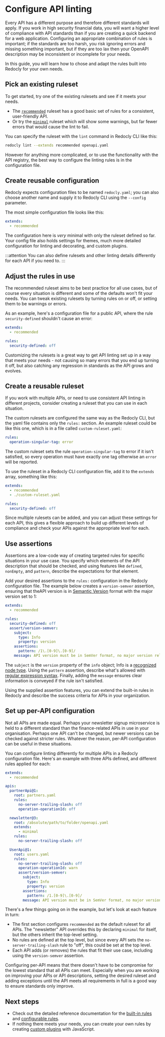 # Configure API linting

Every API has a different purpose and therefore different standards will apply. If you work in high security financial data, you will want a higher level of compliance with API standards than if you are creating a quick backend for a web application. Configuring an appropriate combination of rules is important; if the standards are too harsh, you risk ignoring errors and missing something important, but if they are too lax then your OpenAPI description may be inconsistent or incomplete for your needs.

In this guide, you will learn how to chose and adapt the rules built into Redocly for your own needs.

## Pick an existing ruleset

To get started, try one of the existing rulesets and see if it meets your needs. 

* The [`recommended`](../rules/recommended) ruleset has a good basic set of rules for a consistent, user-friendly API.
* Or try the [`minimal`](../rules/minimal) ruleset which will show some warnings, but far fewer errors that would cause the lint to fail.

You can specify the ruleset with the `lint` command in Redocly CLI like this:

```bash
redocly lint --extends recommended openapi.yaml
```

However for anything more complicated, or to use the functionality with the API registry, the best way to configure the linting rules is in the configuration file.

## Create reusable configuration

Redocly expects configuration files to be named `redocly.yaml`; you can also choose another name and supply it to Redocly CLI using the `--config` parameter.

The most simple configuration file looks like this:

```yaml
extends:
  - recommended
```

The configuration here is _very_ minimal with only the ruleset defined so far. Your config file also holds settings for themes, much more detailed configuration for linting and decorating, and custom plugins.

:::attention
You can also define rulesets and other linting details differently for each API if you need to.
:::

## Adjust the rules in use

The recommended ruleset aims to be best practice for all use cases, but of course every situation is different and some of the defaults won't fit your needs. You can tweak existing rulesets by turning rules on or off, or setting them to be warnings or errors.

As an example, here's a configuration file for a public API, where the rule `security-defined` shouldn't cause an error:

```yaml
extends:
  - recommended

rules:
  security-defined: off
```

Customizing the rulesets is a great way to get API linting set up in a way that meets your needs - not causing so many errors that you end up turning it off, but also catching any regression in standards as the API grows and evolves.

## Create a reusable ruleset

If you work with multiple APIs, or need to use consistent API linting in different projects, consider creating a ruleset that you can use in each situation.

The custom rulesets are configured the same way as the Redocly CLI, but the yaml file contains only the `rules:` section. An example ruleset could be like this one, which is in a file called `custom-ruleset.yaml`:

```yaml
rules:
  operation-singular-tag: error
```

The custom ruleset sets the rule `operation-singular-tag` to error if it isn't satisfied, so every operation must have exactly one tag otherwise an `error` will be reported.

To use the ruleset in a Redocly CLI configuration file, add it to the `extends` array, something like this:

```yaml
extends:
  - recommended
  - ./custom-ruleset.yaml

rules:
  security-defined: off
```

Since multiple rulesets can be added, and you can adjust these settings for each API, this gives a flexible approach to build up different levels of compliance and check your APIs against the appropriate level for each.

## Use assertions

Assertions are a low-code way of creating targeted rules for specific situations in your use case. You specify which elements of the API description that should be checked, and using features like `defined`, `nonEmpty`, and `pattern`, describe the expectations for that element.

Add your desired assertions to the `rules:` configuration in the Redocly configuration file. The example below creates a `version-semver` assertion, ensuring that theAPI version is in [Semantic Version](https://semver.org/) format with the major version set to 1:

```yaml
extends:
  - recommended

rules:
  security-defined: off
  assert/version-semver:
    subject:
      type: Info
      property: version
    assertions:
      pattern: /1\.[0-9]\.[0-9]/
    message: API version must be in SemVer format, no major version release

```

The `subject` is the `version` property of the `info` object; Info is a [recognized node type](https://redocly.com/docs/openapi-visual-reference/openapi-node-types/). Using the `pattern` assertion, describe what's allowed with [regular expression syntax](https://en.wikipedia.org/wiki/Regular_expression). Finally, adding the `message` ensures clear information is conveyed if the rule isn't satisfied.

Using the supplied assertion features, you can extend the built-in rules in Redocly and describe the success criteria for APIs in your organization.

## Set up per-API configuration

Not all APIs are made equal. Perhaps your newsletter signup microservice is held to a different standard than the finance-related APIs in use in your organisation. Perhaps one API can't be changed, but newer versions can be checked against stricter rules. Whatever the reason, per-API configuration can be useful in these situations.

You can configure linting differently for multiple APIs in a Redocly configuration file. Here's an example with three APIs defined, and different rules applied for each:

```yaml
extends:
  - recommended

apis:
  partnerApi@1:
    root: partners.yaml
    rules:
      no-server-trailing-slash: off
      operation-operationId: off

  newsletter@3:
    root: /absolute/path/to/folder/openapi.yaml
    extends:
      - minimal
    rules:
      no-server-trailing-slash: off

  UserApi@1:
    root: users.yaml
    rules:
      no-server-trailing-slash: off
      operation-operationId: warn
      assert/version-semver:
        subject:
          type: Info
          property: version
        assertions:
          pattern: /1.[0-9]\.[0-9]/
        message: API version must be in SemVer format, no major version release
```

There's a few things going on in the example, but let's look at each feature in turn:
* The first section configures `recommended` as the default ruleset for all APIs. The "newsletter" API overrides this by declaring `minimal` for itself, but the others inherit the top-level setting.
* No rules are defined at the top level, but since every API sets the `no-server-trailing-slash` rule to "off", this could be set at the top level.
* Each API adds (or removes) the rules that fit their use case, including using the `version-semver` assertion.

Configuring per-API means that there doesn't have to be compromise for the lowest standard that all APIs can meet. Especially when you are working on improving your APIs or API descriptions, setting the desired ruleset and adding exceptions until the API meets all requirements in full is a good way to ensure standards only improve.

## Next steps

* Check out the detailed reference documentation for the [built-in rules](../rules/builtin-rules.md) and [configurable rules](../rules/configurable-rules.md).
* If nothing there meets your needs, you can create your own rules by creating [custom plugins](../resources/custom-plugins.md) with JavaScript.
